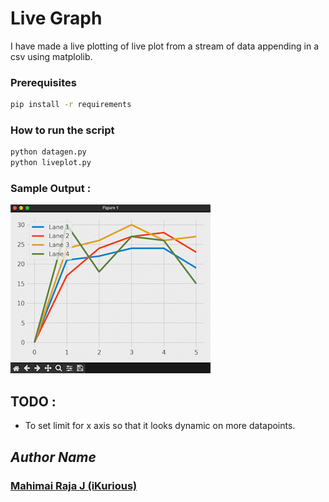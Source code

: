 # Live Graph
I have made a live plotting of live plot from a stream of data appending in a csv using matplolib.

### Prerequisites

```bash
pip install -r requirements
```

### How to run the script

```bash
python datagen.py
python liveplot.py
```

### Sample Output :
<!--Remove the below lines and add yours -->

<img src="livegraph.gif">

## TODO :
- To set limit for x axis so that it looks dynamic on more datapoints.


## *Author Name*

### [Mahimai Raja J (iKurious)](https://mahimairaja.in)